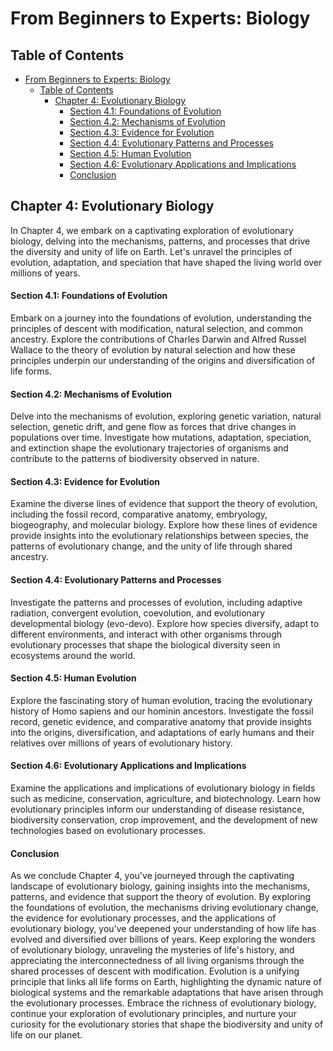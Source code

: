 # From Beginners to Experts: Biology

## Table of Contents

- [From Beginners to Experts: Biology](#from-beginners-to-experts-biology)
  - [Table of Contents](#table-of-contents)
    - [Chapter 4: Evolutionary Biology](#chapter-4-evolutionary-biology)
      - [Section 4.1: Foundations of Evolution](#section-41-foundations-of-evolution)
      - [Section 4.2: Mechanisms of Evolution](#section-42-mechanisms-of-evolution)
      - [Section 4.3: Evidence for Evolution](#section-43-evidence-for-evolution)
      - [Section 4.4: Evolutionary Patterns and Processes](#section-44-evolutionary-patterns-and-processes)
      - [Section 4.5: Human Evolution](#section-45-human-evolution)
      - [Section 4.6: Evolutionary Applications and Implications](#section-46-evolutionary-applications-and-implications)
      - [Conclusion](#conclusion)

## Chapter 4: Evolutionary Biology

In Chapter 4, we embark on a captivating exploration of evolutionary biology, delving into the mechanisms, patterns, and processes that drive the diversity and unity of life on Earth. Let's unravel the principles of evolution, adaptation, and speciation that have shaped the living world over millions of years.

#### Section 4.1: Foundations of Evolution

Embark on a journey into the foundations of evolution, understanding the principles of descent with modification, natural selection, and common ancestry. Explore the contributions of Charles Darwin and Alfred Russel Wallace to the theory of evolution by natural selection and how these principles underpin our understanding of the origins and diversification of life forms.

#### Section 4.2: Mechanisms of Evolution

Delve into the mechanisms of evolution, exploring genetic variation, natural selection, genetic drift, and gene flow as forces that drive changes in populations over time. Investigate how mutations, adaptation, speciation, and extinction shape the evolutionary trajectories of organisms and contribute to the patterns of biodiversity observed in nature.

#### Section 4.3: Evidence for Evolution

Examine the diverse lines of evidence that support the theory of evolution, including the fossil record, comparative anatomy, embryology, biogeography, and molecular biology. Explore how these lines of evidence provide insights into the evolutionary relationships between species, the patterns of evolutionary change, and the unity of life through shared ancestry.

#### Section 4.4: Evolutionary Patterns and Processes

Investigate the patterns and processes of evolution, including adaptive radiation, convergent evolution, coevolution, and evolutionary developmental biology (evo-devo). Explore how species diversify, adapt to different environments, and interact with other organisms through evolutionary processes that shape the biological diversity seen in ecosystems around the world.

#### Section 4.5: Human Evolution

Explore the fascinating story of human evolution, tracing the evolutionary history of Homo sapiens and our hominin ancestors. Investigate the fossil record, genetic evidence, and comparative anatomy that provide insights into the origins, diversification, and adaptations of early humans and their relatives over millions of years of evolutionary history.

#### Section 4.6: Evolutionary Applications and Implications

Examine the applications and implications of evolutionary biology in fields such as medicine, conservation, agriculture, and biotechnology. Learn how evolutionary principles inform our understanding of disease resistance, biodiversity conservation, crop improvement, and the development of new technologies based on evolutionary processes.

#### Conclusion

As we conclude Chapter 4, you've journeyed through the captivating landscape of evolutionary biology, gaining insights into the mechanisms, patterns, and evidence that support the theory of evolution. By exploring the foundations of evolution, the mechanisms driving evolutionary change, the evidence for evolutionary processes, and the applications of evolutionary biology, you've deepened your understanding of how life has evolved and diversified over billions of years. Keep exploring the wonders of evolutionary biology, unraveling the mysteries of life's history, and appreciating the interconnectedness of all living organisms through the shared processes of descent with modification. Evolution is a unifying principle that links all life forms on Earth, highlighting the dynamic nature of biological systems and the remarkable adaptations that have arisen through the evolutionary processes. Embrace the richness of evolutionary biology, continue your exploration of evolutionary principles, and nurture your curiosity for the evolutionary stories that shape the biodiversity and unity of life on our planet.